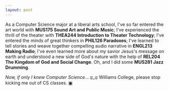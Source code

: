 ```yaml
---
layout: post
---
```


As a Computer Science major at a liberal arts school, I've so far entered the art world with **MUS175 Sound Art and Public Music**; I've experienced the thrill of the theater with **THEA244 Introduction to Theater Technology**; I've entered the minds of great thinkers in **PHIL126 Paradoxes**; I've learned to tell stories and weave together compelling audio narrative in **ENGL213 Making Radio**; I've even learned more about my savior Jesus's message on earth and understood a new side of God's nature with the help of **REL204 The Kingdom of God and Social Change**.  Oh, and I did some **MUS281 Jazz Drumming**.  

*Now, if only I knew Computer Science...* ಥ_ಥ Williams College, please stop kicking me out of CS classes. &#9635;